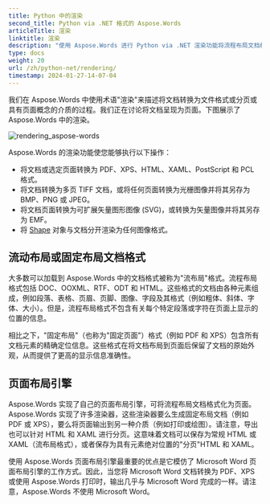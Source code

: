 ```yaml
---
title: Python 中的渲染
second_title: Python via .NET 格式的 Aspose.Words
articleTitle: 渲染
linktitle: 渲染
description: "使用 Aspose.Words 进行 Python via .NET 渲染功能将流程布局文档格式化为页面，并将此类文档或选定页面转换为其他文档（PDF、HTML、XPS 等）或图像（TIFF、PNG、SVG 等）格式，以供查看、进一步转换或打印。"
type: docs
weight: 20
url: /zh/python-net/rendering/
timestamp: 2024-01-27-14-07-04
---
```


我们在 Aspose.Words 中使用术语"渲染"来描述将文档转换为文件格式或分页或具有页面概念的介质的过程。我们正在讨论将文档呈现为页面。下图展示了 Aspose.Words 中的渲染。

![rendering_aspose-words](/words/python-net/rendering/rendering-1.png)

Aspose.Words 的渲染功能使您能够执行以下操作：

- 将文档或选定页面转换为 PDF、XPS、HTML、XAML、PostScript 和 PCL 格式。
- 将文档转换为多页 TIFF 文档，或将任何页面转换为光栅图像并将其另存为 BMP、PNG 或 JPEG。
- 将文档页面转换为可扩展矢量图形图像 (SVG)，或转换为矢量图像并将其另存为 EMF。
- 将 [Shape](https://reference.aspose.com/words/python-net/aspose.words.drawing/shape/) 对象与文档分开渲染为任何图像格式。

## 流动布局或固定布局文档格式

大多数可以加载到 Aspose.Words 中的文档格式被称为"流布局"格式。流程布局格式包括 DOC、OOXML、RTF、ODT 和 HTML。这些格式的文档由各种元素组成，例如段落、表格、页眉、页脚、图像、字段及其格式（例如粗体、斜体、字体、大小）。但是，流程布局格式不包含有关每个特定段落或字符在页面上显示的位置的信息。

相比之下，"固定布局"（也称为"固定页面"）格式（例如 PDF 和 XPS）包含所有文档元素的精确定位信息。这些格式在将文档布局到页面后保留了文档的原始外观，从而提供了更高的显示信息准确性。

## 页面布局引擎

Aspose.Words 实现了自己的页面布局引擎，可将流程布局文档格式化为页面。 Aspose.Words 实现了许多渲染器，这些渲染器要么生成固定布局文档（例如 PDF 或 XPS），要么将页面输出到另一种介质（例如打印或绘图）。请注意，导出也可以针对 HTML 和 XAML 进行分页。这意味着文档可以保存为常规 HTML 或 XAML（流布局格式），或者保存为具有元素绝对位置的"分页"HTML 和 XAML。

使用 Aspose.Words 页面布局引擎最重要的优点是它模仿了 Microsoft Word 页面布局引擎的工作方式。因此，当您将 Microsoft Word 文档转换为 PDF、XPS 或使用 Aspose.Words 打印时，输出几乎与 Microsoft Word 完成的一样。请注意，Aspose.Words 不使用 Microsoft Word。
